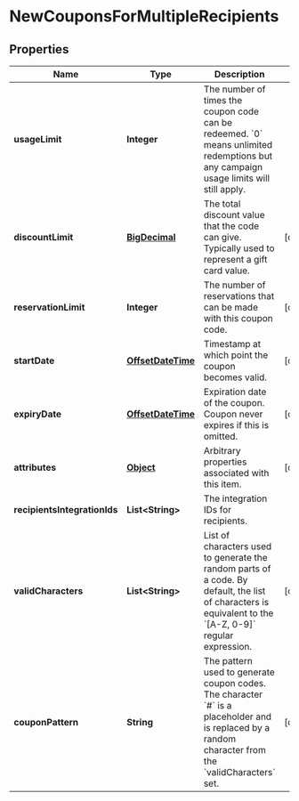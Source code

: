 

# NewCouponsForMultipleRecipients

## Properties

Name | Type | Description | Notes
------------ | ------------- | ------------- | -------------
**usageLimit** | **Integer** | The number of times the coupon code can be redeemed. &#x60;0&#x60; means unlimited redemptions but any campaign usage limits will still apply.  | 
**discountLimit** | [**BigDecimal**](BigDecimal.md) | The total discount value that the code can give. Typically used to represent a gift card value.  |  [optional]
**reservationLimit** | **Integer** | The number of reservations that can be made with this coupon code.  |  [optional]
**startDate** | [**OffsetDateTime**](OffsetDateTime.md) | Timestamp at which point the coupon becomes valid. |  [optional]
**expiryDate** | [**OffsetDateTime**](OffsetDateTime.md) | Expiration date of the coupon. Coupon never expires if this is omitted. |  [optional]
**attributes** | [**Object**](.md) | Arbitrary properties associated with this item. |  [optional]
**recipientsIntegrationIds** | **List&lt;String&gt;** | The integration IDs for recipients. | 
**validCharacters** | **List&lt;String&gt;** | List of characters used to generate the random parts of a code. By default, the list of characters is equivalent to the &#x60;[A-Z, 0-9]&#x60; regular expression.  |  [optional]
**couponPattern** | **String** | The pattern used to generate coupon codes. The character &#x60;#&#x60; is a placeholder and is replaced by a random character from the &#x60;validCharacters&#x60; set.  |  [optional]



